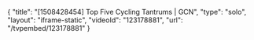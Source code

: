 {
    "title": "[1508428454] Top Five Cycling Tantrums | GCN",
    "type": "solo",
    "layout": "iframe-static",
    "videoId": "123178881",
    "url": "\/tvpembed\/123178881"
}